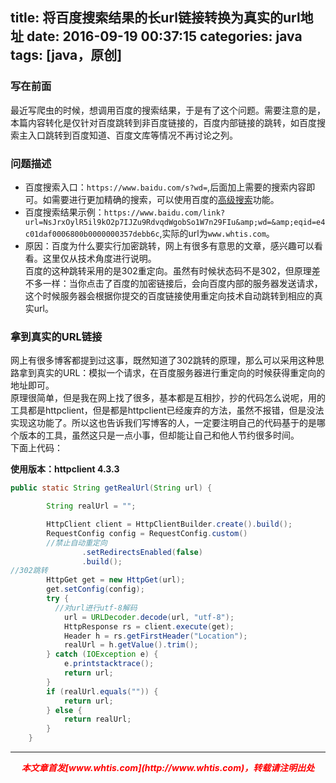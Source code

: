 title: 将百度搜索结果的长url链接转换为真实的url地址
date: 2016-09-19 00:37:15
categories: java
tags: [java，原创]
---
### 写在前面
最近写爬虫的时候，想调用百度的搜索结果，于是有了这个问题。需要注意的是，本篇内容转化是仅针对百度跳转到非百度链接的，百度内部链接的跳转，如百度搜索主入口跳转到百度知道、百度文库等情况不再讨论之列。

### 问题描述
- 百度搜索入口：`https://www.baidu.com/s?wd=`,后面加上需要的搜索内容即可。如需要进行更加精确的搜索，可以使用百度的[高级搜索](http://imgs.xinhuanet.com/js/baidu/gj.htm)功能。
- 百度搜索结果示例：`https://www.baidu.com/link?url=NsJrxOylR5il9kO2p7IJZu9RdvqdWgobSo1W7n29FIu&amp;wd=&amp;eqid=e4c01daf0006800b0000000357debb6c`,实际的url为`www.whtis.com`。
- 原因：百度为什么要实行加密跳转，网上有很多有意思的文章，感兴趣可以看看。这里仅从技术角度进行说明。</br>
百度的这种跳转采用的是302重定向。虽然有时候状态码不是302，但原理差不多一样：当你点击了百度的加密链接后，会向百度内部的服务器发送请求，这个时候服务器会根据你提交的百度链接使用重定向技术自动跳转到相应的真实url。

### 拿到真实的URL链接
网上有很多博客都提到过这事，既然知道了302跳转的原理，那么可以采用这种思路拿到真实的URL：模拟一个请求，在百度服务器进行重定向的时候获得重定向的地址即可。</br>
原理很简单，但是我在网上找了很多，基本都是互相抄，抄的代码怎么说呢，用的工具都是httpclient，但是都是httpclient已经废弃的方法，虽然不报错，但是没法实现这功能了。所以这也告诉我们写博客的人，一定要注明自己的代码基于的是哪个版本的工具，虽然这只是一点小事，但却能让自己和他人节约很多时间。</br>
下面上代码：

**使用版本：httpclient 4.3.3**
```java
public static String getRealUrl(String url) {

        String realUrl = "";

        HttpClient client = HttpClientBuilder.create().build();
        RequestConfig config = RequestConfig.custom()
        //禁止自动重定向
                .setRedirectsEnabled(false)
                .build();
//302跳转
        HttpGet get = new HttpGet(url);
        get.setConfig(config);
        try {
          //对url进行utf-8解码
            url = URLDecoder.decode(url, "utf-8");
            HttpResponse rs = client.execute(get);
            Header h = rs.getFirstHeader("Location");
            realUrl = h.getValue().trim();
        } catch (IOException e) {
            e.printstacktrace();
            return url;
        }
        if (realUrl.equals("")) {
            return url;
        } else {
            return realUrl;
        }
    }
```





---
<div align="center" style="color:red;width=80px;height:90px;" onmouseout="this.style.border='1px solid blue'" onmouseover="this.style.border='none'">
<p style="font-weight:bold;font-style:italic;">本文章首发[www.whtis.com](http://www.whtis.com)，转载请注明出处</p>
</div>
